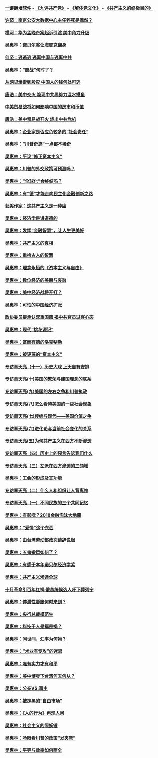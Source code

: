 #### [一键翻墙软件](https://github.com/gfw-breaker/nogfw/blob/master/README.md?t=04302138) -  [《九评共产党》](https://github.com/gfw-breaker/9ping.md?t=04302138) - [《解体党文化》](https://github.com/gfw-breaker/jtdwh.md?t=04302138) - [《共产主义的终极目的》](https://github.com/gfw-breaker/gczydzjmd.md?t=04302138)

#### [许茹：南京公安大数据中心主任猝死是偶然？](../pages/nsc423/n11064744.md?t=04302138) 

#### [横河：华为孟晚舟案起诉引渡 美中角力升级](../pages/nsc423/n11027230.md?t=04302138) 

#### [吴惠林：诺贝尔奖让海耶克翻身](../pages/nsc423/n10890049.md?t=04302138) 

#### [何坚：逃逃逃 逃离中国与逃离中共](../pages/nsc423/n10592891.md?t=04302138) 

#### [吴惠林：“商战”何时了？](../pages/nsc423/n10573558.md?t=04302138) 

#### [从网贷爆雷到股灾 中国人的钱何处可逃](../pages/nsc423/n10572800.md?t=04302138) 

#### [唐浩：美中交火 隐现中共黑势力混水摸鱼](../pages/nsc423/n10544040.md?t=04302138) 

#### [中美贸易战将如何影响中国的房市和币值](../pages/nsc423/n10543697.md?t=04302138) 

#### [唐浩：美中贸易战开火 烧出中共危机](../pages/nsc423/n10540126.md?t=04302138) 

#### [吴惠林：企业家是否应负较多的“社会责任”](../pages/nsc423/n10535022.md?t=04302138) 

#### [吴惠林：“川普奇迹”一点都不稀奇](../pages/nsc423/n10512808.md?t=04302138) 

#### [吴惠林：平议“修正资本主义”](../pages/nsc423/n10495724.md?t=04302138) 

#### [吴惠林：川普的外交政策可预测吗？](../pages/nsc423/n10462387.md?t=04302138) 

#### [吴惠林：“全球化”会终结吗？](../pages/nsc423/n10452838.md?t=04302138) 

#### [吴惠林：有“德”才能走向民主化金融创新之路](../pages/nsc423/n10432292.md?t=04302138) 

#### [获奖作家：这共产主义是一种癌](../pages/nsc423/n10431541.md?t=04302138) 

#### [吴惠林：经济学是讲道德的](../pages/nsc423/n10398014.md?t=04302138) 

#### [吴惠林：发挥“金融智慧”，让人生更美好](../pages/nsc423/n10375019.md?t=04302138) 

#### [吴惠林：共产主义的真相](../pages/nsc423/n10351394.md?t=04302138) 

#### [吴惠林：重拾古人的智慧](../pages/nsc423/n10337691.md?t=04302138) 

#### [吴惠林：理念永恒的《资本主义与自由》](../pages/nsc423/n10316274.md?t=04302138) 

#### [吴惠林：数位经济的美丽与哀愁](../pages/nsc423/n10292946.md?t=04302138) 

#### [吴惠林：美中经济战将开打？](../pages/nsc423/n10258825.md?t=04302138) 

#### [吴惠林：可怕的中国经济扩张](../pages/nsc423/n10219147.md?t=04302138) 

#### [政协委员提承认双重国籍 揭中共官员过客心态](../pages/nsc423/n10208809.md?t=04302138) 

#### [吴惠林：现代“桃花源记”](../pages/nsc423/n10185234.md?t=04302138) 

#### [吴惠林：富而有德的洛克斐勒](../pages/nsc423/n10142264.md?t=04302138) 

#### [吴惠林：被诬蔑的“资本主义”](../pages/nsc423/n10124816.md?t=04302138) 

#### [专访章天亮（十一）历史大戏 上天自有安排](../pages/nsc423/n10094905.md?t=04302138) 

#### [专访章天亮(十)美国的繁荣与建国理念的联系](../pages/nsc423/n10094899.md?t=04302138) 

#### [专访章天亮(九)美国的左右之争和川普执政](../pages/nsc423/n10094889.md?t=04302138) 

#### [专访章天亮(八)怎么看待美国的一些社会现象](../pages/nsc423/n10094857.md?t=04302138) 

#### [专访章天亮(七)传统与现代——美国价值之争](../pages/nsc423/n10093140.md?t=04302138) 

#### [专访章天亮(六)进化论与当前社会变化的关系](../pages/nsc423/n10092036.md?t=04302138) 

#### [专访章天亮(五)为何共产主义在西方不断渗透](../pages/nsc423/n10083620.md?t=04302138) 

#### [专访章天亮（四）历史上的预言告诉我们什么](../pages/nsc423/n10083606.md?t=04302138) 

#### [专访章天亮（三）左派在西方渗透的三领域](../pages/nsc423/n10081115.md?t=04302138) 

#### [吴惠林：工会的形成及其功能](../pages/nsc423/n10080633.md?t=04302138) 

#### [专访章天亮（二）什么人和组织让人背离神](../pages/nsc423/n10076637.md?t=04302138) 

#### [专访章天亮（一）不同民族的三个共同记忆](../pages/nsc423/n10074188.md?t=04302138) 

#### [吴惠林：有影呒？2018金融泡沫大地震](../pages/nsc423/n10040534.md?t=04302138) 

#### [吴惠林：“爱情”这个东西](../pages/nsc423/n10019423.md?t=04302138) 

#### [吴惠林：由台湾劳动部政次请辞说起](../pages/nsc423/n9979679.md?t=04302138) 

#### [吴惠林：五鬼搬运如何了？](../pages/nsc423/n9925338.md?t=04302138) 

#### [吴惠林：有感于本年诺贝尔经济学奖](../pages/nsc423/n9871883.md?t=04302138) 

#### [吴惠林：共产主义渗透全球](../pages/nsc423/n9812748.md?t=04302138) 

#### [十月革命引百年红祸 俄总统候选人吁下葬列宁](../pages/nsc423/n9810182.md?t=04302138) 

#### [吴惠林：停滞性膨胀何时来到？](../pages/nsc423/n9764136.md?t=04302138) 

#### [吴惠林：央行总裁模范生](../pages/nsc423/n9728134.md?t=04302138) 

#### [吴惠林：科技于人是福是祸？](../pages/nsc423/n9672982.md?t=04302138) 

#### [吴惠林：问世间，汇率为何物？](../pages/nsc423/n9621788.md?t=04302138) 

#### [吴惠林：“术业有专攻”的迷思](../pages/nsc423/n9580363.md?t=04302138) 

#### [吴惠林：唯有实力才有和平](../pages/nsc423/n9529599.md?t=04302138) 

#### [吴惠林：美中博奕下台湾何去何从？](../pages/nsc423/n9483598.md?t=04302138) 

#### [吴惠林：公亲VS.事主](../pages/nsc423/n9425637.md?t=04302138) 

#### [吴惠林：被抹黑的“自由市场”](../pages/nsc423/n9351545.md?t=04302138) 

#### [吴惠林：《人的行为》再现人间](../pages/nsc423/n9296339.md?t=04302138) 

#### [吴惠林：社会主义的照妖镜](../pages/nsc423/n9243460.md?t=04302138) 

#### [吴惠林：冷眼看川普的政策“发夹弯”](../pages/nsc423/n9120684.md?t=04302138) 

#### [吴惠林：平等与效率如何两全](../pages/nsc423/n9075430.md?t=04302138) 

